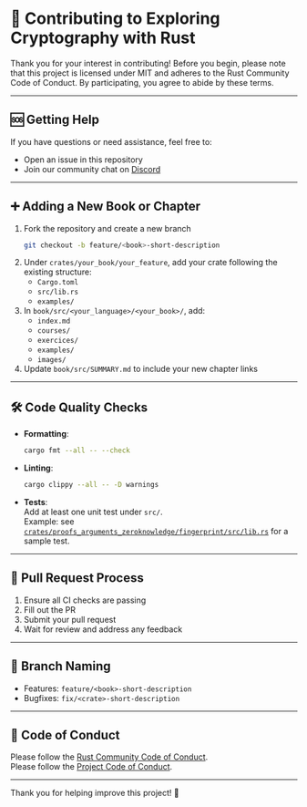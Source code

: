# 🤝 Contributing to Exploring Cryptography with Rust

Thank you for your interest in contributing! Before you begin, please note that this project is licensed under MIT and adheres to the Rust Community Code of Conduct. By participating, you agree to abide by these terms.

---

## 🆘 Getting Help

If you have questions or need assistance, feel free to:
- Open an issue in this repository
- Join our community chat on [Discord](https://discord.gg/HGtAZmvxVT)

---

## ➕ Adding a New Book or Chapter

1. Fork the repository and create a new branch
   ```bash
   git checkout -b feature/<book>-short-description
   ```
2. Under `crates/your_book/your_feature`, add your crate following the existing structure:
   - `Cargo.toml`
   - `src/lib.rs`
   - `examples/`
3. In `book/src/<your_language>/<your_book>/`, add:
   - `index.md`
   - `courses/`
   - `exercices/`
   - `examples/`
   - `images/`
4. Update `book/src/SUMMARY.md` to include your new chapter links

---

## 🛠️ Code Quality Checks

- **Formatting**:
  ```bash
  cargo fmt --all -- --check
  ```
- **Linting**:
  ```bash
  cargo clippy --all -- -D warnings
  ```
- **Tests**:  
  Add at least one unit test under `src/`.  
  Example: see [`crates/proofs_arguments_zeroknowledge/fingerprint/src/lib.rs`](/crates/proofs_arguments_zeroknowledge/fingerprint/src/lib.rs) for a sample test.

---

## 🚀 Pull Request Process

1. Ensure all CI checks are passing
2. Fill out the PR
3. Submit your pull request
4. Wait for review and address any feedback

---

## 🌿 Branch Naming

- Features: `feature/<book>-short-description`
- Bugfixes: `fix/<crate>-short-description`

---

## 📜 Code of Conduct

Please follow the [Rust Community Code of Conduct](https://www.rust-lang.org/policies/code-of-conduct).\
Please follow the [Project Code of Conduct](https://github.com/carougen/exploring-cryptography-with-rust/blob/main/CODE_OF_CONDUCT.md).

---

Thank you for helping improve this project! 🚀
